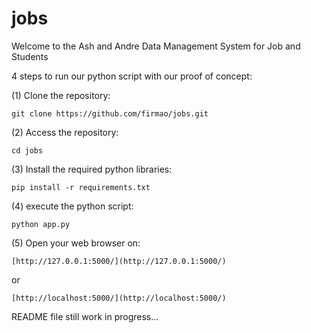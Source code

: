 # jobs
Welcome to the Ash and Andre Data Management System for Job and Students

4 steps to run our python script with our proof of concept:

(1) Clone the repository:
```
git clone https://github.com/firmao/jobs.git
```
(2) Access the repository:
```
cd jobs
```
(3) Install the required python libraries:
```
pip install -r requirements.txt
```
(4) execute the python script:
```
python app.py
```
(5) Open your web browser on:
```
[http://127.0.0.1:5000/](http://127.0.0.1:5000/)
```
or 
```
[http://localhost:5000/](http://localhost:5000/)
```

README file still work in progress...
